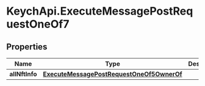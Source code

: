 # KeychApi.ExecuteMessagePostRequestOneOf7

## Properties

Name | Type | Description | Notes
------------ | ------------- | ------------- | -------------
**allNftInfo** | [**ExecuteMessagePostRequestOneOf5OwnerOf**](ExecuteMessagePostRequestOneOf5OwnerOf.md) |  | 


